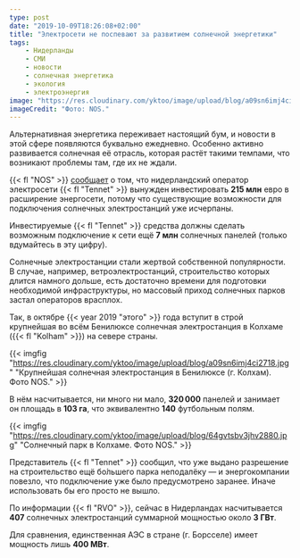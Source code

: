 ```yaml
---
type: post
date: "2019-10-09T18:26:08+02:00"
title: "Электросети не поспевают за развитием солнечной энергетики"
tags:
    - Нидерланды
    - СМИ
    - новости
    - солнечная энергетика
    - экология
    - электроэнергия
image: "https://res.cloudinary.com/yktoo/image/upload/blog/a09sn6imj4ci2718.jpg"
imageCredit: "Фото: NOS."
---
```


Альтернативная энергетика переживает настоящий бум, и новости в этой сфере появляются буквально ежедневно. Особенно активно развивается солнечная её отрасль, которая растёт такими темпами, что возникают проблемы там, где их не ждали.

{{< fl "NOS" >}} [сообщает](https://nos.nl/artikel/2305389-tennet-breidt-stroomnet-uit-voor-7-miljoen-zonnepanelen.html) о том, что нидерландский оператор электросети {{< fl "Tennet" >}} вынужден инвестировать **215 млн** евро в расширение энергосети, потому что существующие возможности для подключения солнечных электростанций уже исчерпаны.

<!--more-->

Инвестируемые {{< fl "Tennet" >}} средства должны сделать возможным подключение к сети ещё **7 млн** солнечных панелей (только вдумайтесь в эту цифру).

Солнечные электростанции стали жертвой собственной популярности. В случае, например, ветроэлектростанций, строительство которых длится намного дольше, есть достаточно времени для подготовки необходимой инфраструктуры, но массовый приход солнечных парков застал операторов врасплох.

Так, в октябре {{< year 2019 "этого" >}} года вступит в строй крупнейшая во всём Бенилюксе солнечная электростанция в Колхаме ({{< fl "Kolham" >}}) на севере страны.

{{< imgfig "https://res.cloudinary.com/yktoo/image/upload/blog/a09sn6imj4ci2718.jpg" "Крупнейшая солнечная электростанция в Бенилюксе (г. Колхам). Фото NOS." >}}

В нём насчитывается, ни много ни мало, **320 000** панелей и занимает он площадь в **103 га**, что эквивалентно **140** футбольным полям.

{{< imgfig "https://res.cloudinary.com/yktoo/image/upload/blog/64gvtsbv3jhv2880.jpg" "Солнечный парк в Колхаме. Фото NOS." >}}

Представитель {{< fl "Tennet" >}} сообщил, что уже выдано разрешение на строительство ещё бо́льшего парка неподалёку — и энергокомпании повезло, что подключение уже было предусмотрено заранее. Иначе использовать бы его просто не вышло.

По информации {{< fl "RVO" >}}, сейчас в Нидерландах насчитывается **407** солнечных электростанций суммарной мощностью около **3 ГВт**.

Для сравнения, единственная АЭС в стране (г. Борсселе) имеет мощность лишь **400 МВт**.
